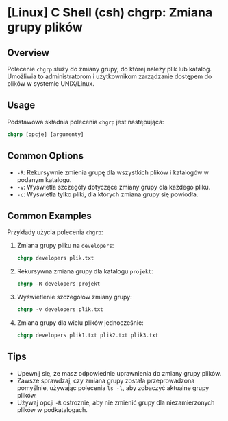 # [Linux] C Shell (csh) chgrp: Zmiana grupy plików

## Overview
Polecenie `chgrp` służy do zmiany grupy, do której należy plik lub katalog. Umożliwia to administratorom i użytkownikom zarządzanie dostępem do plików w systemie UNIX/Linux.

## Usage
Podstawowa składnia polecenia `chgrp` jest następująca:

```csh
chgrp [opcje] [argumenty]
```

## Common Options
- `-R`: Rekursywnie zmienia grupę dla wszystkich plików i katalogów w podanym katalogu.
- `-v`: Wyświetla szczegóły dotyczące zmiany grupy dla każdego pliku.
- `-c`: Wyświetla tylko pliki, dla których zmiana grupy się powiodła.

## Common Examples
Przykłady użycia polecenia `chgrp`:

1. Zmiana grupy pliku na `developers`:
   ```csh
   chgrp developers plik.txt
   ```

2. Rekursywna zmiana grupy dla katalogu `projekt`:
   ```csh
   chgrp -R developers projekt
   ```

3. Wyświetlenie szczegółów zmiany grupy:
   ```csh
   chgrp -v developers plik.txt
   ```

4. Zmiana grupy dla wielu plików jednocześnie:
   ```csh
   chgrp developers plik1.txt plik2.txt plik3.txt
   ```

## Tips
- Upewnij się, że masz odpowiednie uprawnienia do zmiany grupy plików.
- Zawsze sprawdzaj, czy zmiana grupy została przeprowadzona pomyślnie, używając polecenia `ls -l`, aby zobaczyć aktualne grupy plików.
- Używaj opcji `-R` ostrożnie, aby nie zmienić grupy dla niezamierzonych plików w podkatalogach.